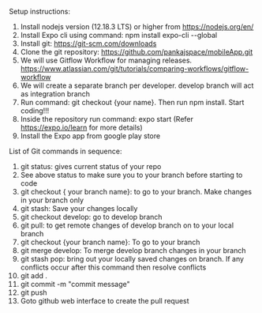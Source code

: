 Setup instructions:
1. Install nodejs version (12.18.3 LTS) or higher from https://nodejs.org/en/
2. Install Expo cli using command: npm install expo-cli --global 
3. Install git: https://git-scm.com/downloads
4. Clone the git repository: https://github.com/pankajspace/mobileApp.git
5. We will use Gitflow Workflow for managing releases. https://www.atlassian.com/git/tutorials/comparing-workflows/gitflow-workflow
6. We will create a separate branch per developer. develop branch will act as integration branch
7. Run command: git checkout {your name}. Then run npm install. Start coding!!!
8. Inside the repository run command: expo start (Refer https://expo.io/learn for more details)
9. Install the Expo app from google play store


List of Git commands in sequence:
1. git status: gives current status of your repo
2. See above status to make sure you to your branch before starting to code
3. git checkout { your branch name}: to go to your branch. Make changes in your branch only
5. git stash: Save your changes locally
6. git checkout develop: go to develop branch
7. git pull: to get remote changes of develop branch on to your local branch
8. git checkout {your branch name}: To go to your branch
9. git merge develop: To merge develop branch changes in your branch
10. git stash pop: bring out your locally saved changes on branch. If any conflicts occur after this command then resolve conflicts
11. git add .
12. git commit -m "commit message"
13. git push
14. Goto github web interface to create the pull request
